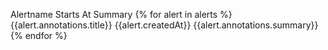 Alertname     Starts At                Summary
{% for alert in alerts %}
{{alert.annotations.title}} {{alert.createdAt}}  {{alert.annotations.summary}}
{% endfor %}
